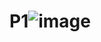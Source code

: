 # P1![image](https://github.com/Prachi01a/P1/assets/145960224/49afc475-be0a-40e6-a3fa-ecd3afec5171)
